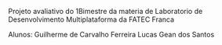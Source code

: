 Projeto avaliativo do 1Bimestre  da materia de Laboratorio de Desenvolvimento Multiplataforma da FATEC Franca

Alunos:
Guilherme de Carvalho Ferreira
Lucas Gean dos Santos
